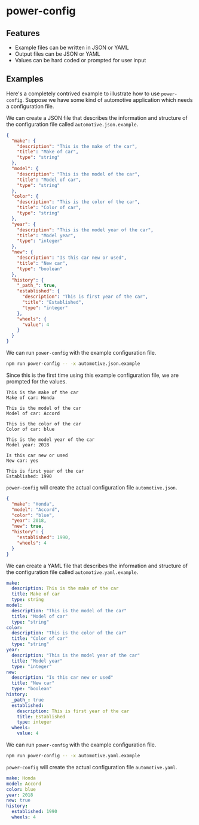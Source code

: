 # power-config

## Features

* Example files can be written in JSON or YAML
* Output files can be JSON or YAML
* Values can be hard coded or prompted for user input

## Examples

Here's a completely contrived example to illustrate how to use `power-config`. Suppose we have some kind of automotive application which needs a configuration file.

We can create a JSON file that describes the information and structure of the configuration file called `automotive.json.example`.

```json
{
  "make": {
    "description": "This is the make of the car",
    "title": "Make of car",
    "type": "string"
  },
  "model": {
    "description": "This is the model of the car",
    "title": "Model of car",
    "type": "string"
  },
  "color": {
    "description": "This is the color of the car",
    "title": "Color of car",
    "type": "string"
  },
  "year": {
    "description": "This is the model year of the car",
    "title": "Model year",
    "type": "integer"
  },
  "new": {
    "description": "Is this car new or used",
    "title": "New car",
    "type": "boolean"
  },
  "history": {
    "_path_": true,
    "established": {
      "description": "This is first year of the car",
      "title": "Established",
      "type": "integer"
    },
    "wheels": {
      "value": 4
    }
  }
}
```

We can run `power-config` with the example configuration file.

```bash
npm run power-config -- -x automotive.json.example
```

Since this is the first time using this example configuration file, we are prompted for the values.

```text
This is the make of the car
Make of car: Honda

This is the model of the car
Model of car: Accord

This is the color of the car
Color of car: blue

This is the model year of the car
Model year: 2018

Is this car new or used
New car: yes

This is first year of the car
Established: 1990
```

`power-config` will create the actual configuration file `automotive.json`.

```json
{
  "make": "Honda",
  "model": "Accord",
  "color": "blue",
  "year": 2018,
  "new": true,
  "history": {
    "established": 1990,
    "wheels": 4
  }
}
```

We can create a YAML file that describes the information and structure of the configuration file called `automotive.yaml.example`.

```yaml
make:
  description: This is the make of the car
  title: Make of car
  type: string
model:
  description: "This is the model of the car"
  title: "Model of car"
  type: "string"
color:
  description: "This is the color of the car"
  title: "Color of car"
  type: "string"
year:
  description: "This is the model year of the car"
  title: "Model year"
  type: "integer"
new:
  description: "Is this car new or used"
  title: "New car"
  type: "boolean"
history:
  _path_: true
  established:
    description: This is first year of the car
    title: Established
    type: integer
  wheels:
    value: 4
```

We can run `power-config` with the example configuration file.

```bash
npm run power-config -- -x automotive.yaml.example
```

`power-config` will create the actual configuration file `automotive.yaml`.

```yaml
make: Honda
model: Accord
color: blue
year: 2018
new: true
history:
  established: 1990
  wheels: 4
```
